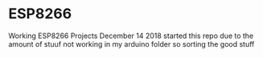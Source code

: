 # ESP8266
Working ESP8266 Projects
December 14 2018
started this repo due to the amount of stuuf not working in my arduino folder so 
sorting the good stuff
